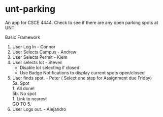 # unt-parking
An app for CSCE 4444. Check to see if there are any open parking spots at UNT

Basic Framework   
1. User Log In                     - Connor   
2. User Selects Campus      - Andrew   
3. User Selects Permit         - Kiem   
4. User selects lot                - Steven 
    - Disable lot selecting if closed
    - Use Badge Notifications to display current spots open/closed
5. User finds spot.               - Peter ( Select one step for Assignment due Friday)       
         5a. Spot          
              1. All done!       
          5b. No spot           
               1. Link to nearest          
                GO TO 5.   
6. User Logs out.           - Alejandro

